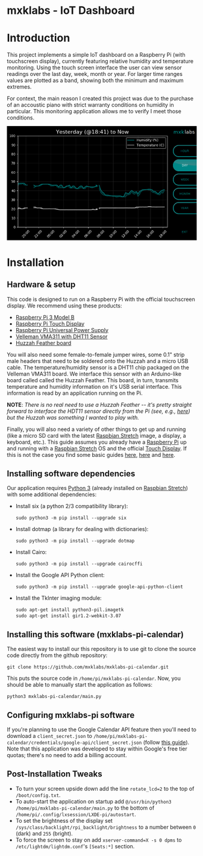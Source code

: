 mxklabs - IoT Dashboard
===============================

# Introduction

This project implements a simple IoT dashboard on a Raspberry Pi (with touchscreen display), currently featuring relative humidity and temperature monitoring. Using the touch screen interface the user can view sensor readings over the last day, week, month or year. For larger time ranges values are plotted as a band, showing both the minimum and maximum extremes. 

For context, the main reason I created this project was due to the purchase of an accoustic piano with strict warranty conditions on humidity in particular. This monitoring application allows me to verify I meet those conditions.

![Screenshot](assets/screenshot.png)

# Installation

## Hardware & setup

This code is designed to run on a Raspberry Pi with the official touchscreen
display. We recommend using these products:

* [Raspberry Pi 3 Model B](https://www.raspberrypi.org/products/raspberry-pi-3-model-b/)
* [Raspberry Pi Touch Display](https://www.raspberrypi.org/products/raspberry-pi-touch-display/)
* [Raspberry Pi Universal Power Supply](https://www.raspberrypi.org/products/raspberry-pi-universal-power-supply/)
* [Velleman VMA311 with DHT11 Sensor](https://www.velleman.eu/downloads/29/vma311_a4v01.pdf)
* [Huzzah Feather board](https://www.adafruit.com/product/2821)

You will also need some female-to-female jumper wires, some 0.1" strip male headers that need to be soldered onto the Huzzah and a micro USB cable. The temperature/humidity sensor is a DHT11 chip packaged on the Velleman VMA311 board. We interface this sensor with an Arduino-like board called called the Huzzah Feather. This board, in turn, transmits temperature and humidity information on it's USB serial interface. This information is read by an application running on the Pi.

**NOTE**: *There is no real need to use a Huzzah Feather -- it's pretty straight forward to interface the HDT11 sensor directly from the Pi (see, e.g., [here](http://www.circuitbasics.com/how-to-set-up-the-dht11-humidity-sensor-on-the-raspberry-pi/)) but the Huzzah was something I wanted to play with.*

Finally, you will also need a variety of other things to get up and running (like a
micro SD card with the latest [Raspbian Stretch](https://www.raspberrypi.org/downloads/raspbian/)
image, a display, a keyboard, etc.). This guide assumes you already have a
[Raspberry Pi](https://www.raspberrypi.org/products/raspberry-pi-3-model-b/)
up and running with a [Raspbian Stretch](https://www.raspberrypi.org/downloads/raspbian/)
OS and the official [Touch Display](https://www.raspberrypi.org/products/raspberry-pi-touch-display/).
If this is not the case you find some basic guides
[here](https://www.imore.com/how-get-started-using-raspberry-pi),
[here](https://www.digikey.com/en/maker/blogs/raspberry-pi-3-how-to-configure-wi-fi-and-bluetooth/03fcd2a252914350938d8c5471cf3b63) and
[here](https://thepihut.com/blogs/raspberry-pi-tutorials/45295044-raspberry-pi-7-touch-screen-assembly-guide).

## Installing software dependencies

Our application requires [Python 3](https://www.python.org/downloads/) (already
installed on [Raspbian Stretch](https://www.raspberrypi.org/downloads/raspbian/))
with some additional dependencies:

* Install six (a python 2/3 compatibility library):

   ```
   sudo python3 -m pip install --upgrade six
   ```

* Install dotmap (a library for dealing with dictionaries):

   ```
   sudo python3 -m pip install --upgrade dotmap
   ```

* Install Cairo:

   ```
   sudo python3 -m pip install --upgrade cairocffi
   ```

* Install the Google API Python client:

   ```
   sudo python3 -m pip install --upgrade google-api-python-client
   ```

* Install the TkInter imaging module:

   ```
   sudo apt-get install python3-pil.imagetk
   sudo apt-get install gir1.2-webkit-3.07
   ```

## Installing this software (mxklabs-pi-calendar)

The easiest way to install our this repository is to use git to clone the source
code directly from the github repository:

```
git clone https://github.com/mxklabs/mxklabs-pi-calendar.git
```

This puts the source code in `/home/pi/mxklabs-pi-calendar`. Now, you should be able to
manually start the application as follows:

```
python3 mxklabs-pi-calendar/main.py
```

## Configuring mxklabs-pi software

If you're planning to use the Google Calendar API feature then you'll need to
download a `client_secret.json` to `/home/pi/mxklabs-pi-calendar/credentials/google-api/client_secret.json`
(follow [this guide](https://developers.google.com/google-apps/calendar/quickstart/python)).
Note that this application was developed to stay within Google's free tier
quotas; there's no need to add a billing account.

## Post-Installation Tweaks

* To turn your screen upside down add the line `rotate_lcd=2` to the top of `/boot/config.txt`.
* To auto-start the application on startup add `@/usr/bin/python3 /home/pi/mxklabs-pi-calendar/main.py`
to the bottom of `/home/pi/.config/lxsession/LXDE-pi/autostart`.
* To set the brightness of the display set `/sys/class/backlight/rpi_backlight/brightness`
to a number between `0` (dark) and `255` (bright).
* To force the screen to stay on add `xserver-command=X -s 0 dpms` to `/etc/lightdm/lightdm.conf`'s
`[Seats:*]` section.
